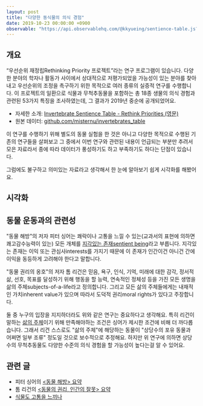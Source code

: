 ```yaml
---
layout: post
title: "다양한 동식물의 의식 경험"
date: 2019-10-23 00:00:00 +0900
observable: "https://api.observablehq.com/@kkyueing/sentience-table.js?v=3"
---
```

## 개요

“우선순위 재정립Rethinking Priority 프로젝트”라는 연구 프로그램이
있습니다. 다양한 분야의 학자나 활동가 사이에서 상대적으로 저평가되었을 가능성이
있는 분야를 찾아내고 우선순위의 조정을 촉구하기 위한 목적으로 여러 종류의
실증적 연구를 수행합니다. 이 프로젝트의 일환으로 식물과 무척추동물을 포함하는
총 18종 생물의 의식 경험과 관련된 53가지 특징을 조사하였는데, 그 결과가 2019년
중순에 공개되었어요.

* 자세한 소개: [Invertebrate Sentience Table - Rethink Priorities
  (영문)](https://www.rethinkpriorities.org/blog/2019/6/13/invertebrate-sentience-table)
* 원본 데이터:
  [github.com/misternu/invertebrates_table](https://github.com/misternu/invertebrates_table)

이 연구를 수행하기 위해 별도의 동물 실험을 한 것은 아니고 다양한 목적으로
수행된 기존의 연구들을 살펴보고 그 중에서 이번 연구와 관련된 내용이 언급되는
부분만 추려서 모은 자료라서 종에 따라 데이터가 풍성하기도 하고 부족하기도
하다는 단점이 있습니다.

그럼에도 불구하고 의미있는 자료라고 생각해서 한 눈에 알아보기 쉽게 시각화를
해봤어요.

## 시각화

<div id="ob-viewof-categoryFilter" class="ob-block"></div>

<div id="ob-viewof-missing" class="ob-block"></div>

<div id="ob-chart" class="ob-block"></div>

## 동물 운동과의 관련성

"동물 해방"의 저자 피터 싱어는 쾌락이나 고통을 느낄 수 있는(교과서의 표현에
의하면 쾌고감수능력이 있는) 모든 개체를 [지각있는 존재sentient
being](/terms/sentient-being.html)라고 부릅니다. 지각있는 존재는 이익 또는
관심사interests를 가지기 때문에 이 존재가 인간이건 아니건 간에 이익을 동등하게
고려해야 한다고 말합니다.

"동물 권리의 옹호"의 저자 톰 리건은 믿음, 욕구, 인식, 기억, 미래에 대한 감각,
정서적 삶, 선호, 목표를 달성하기 위해 행동을 할 능력, 연속적인 정체성 등을 가진
모든 생명을 삶의 주체subjects-of-a-life라고 정의합니다. 그리고 모든 삶의
주체들에게는 내재적인 가치inherent value가 있으며 따라서 도덕적 권리moral
rights가 있다고 주장합니다.

둘 중 누구의 입장을 지지하더라도 위와 같은 연구는 중요하다고 생각해요. 특히
리건이 말하는 [삶의 주체](/terms/subject-of-life.html)이기 위해 만족해야하는
조건은 싱어가 제시한 조건에 비해 더 까다롭습니다. 그래서 리건 스스로도 "삶의
주체"에 해당하는 동물이 "상당수의 포유 동물과 어쩌면 일부 조류" 정도일 것으로
보수적으로 추정해요.  하지만 위 연구에 의하면 상당수의 무척추동물도 다양한
수준의 의식 경험을 할 가능성이 높다는걸 알 수 있어요.

## 관련 글

* 피터 싱어의 [\<동물 해방\> 요약](/2019/07/28/animal-liberation.html)
* 톰 리건의 [\<동물의 권리, 인간의 잘못\>
  요약](/2019/08/01/animal-rights-human-wrongs.html)
* [식물도 고통을 느끼나](/2019/11/12/plant-sentience.html)
